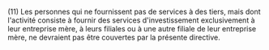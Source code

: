 (11) Les personnes qui ne fournissent pas de services à des tiers, mais dont l'activité consiste à fournir des services d'investissement exclusivement à leur entreprise mère, à leurs filiales ou à une autre filiale de leur entreprise mère, ne devraient pas être couvertes par la présente directive.